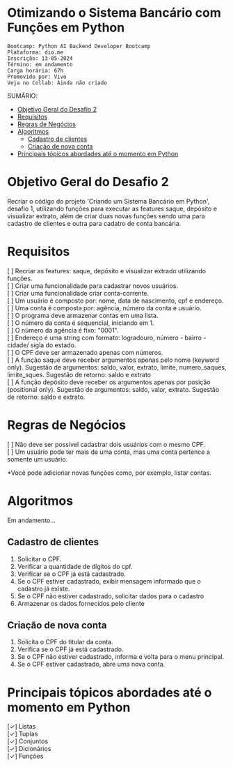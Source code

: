 <h1>Otimizando o Sistema Bancário com Funções em Python</h1>

```
Bootcamp: Python AI Backend Developer Bootcamp
Plataforma: dio.me
Inscrição: 13-05-2024
Término: em andamento
Carga horária: 67h
Promovido por: Vivo
Veja no Collab: Ainda não criado
```

SUMÁRIO:
- [Objetivo Geral do Desafio 2](#objetivo-geral-do-desafio-2)
- [Requisitos](#requisitos)
- [Regras de Negócios](#regras-de-negócios)
- [Algoritmos](#algoritmos)
  - [Cadastro de clientes](#cadastro-de-clientes)
  - [Criação de nova conta](#criação-de-nova-conta)
- [Principais tópicos abordades até o momento em Python](#principais-tópicos-abordades-até-o-momento-em-python)


# Objetivo Geral do Desafio 2
Recriar o código do projeto 'Criando um Sistema Bancário em Python', desafio 1, utilizando funções para executar as features saque, depósito e visualizar extrato, além de criar duas novas funções sendo uma para cadastro de clientes e outra para cadatro de conta bancária. <br />

# Requisitos
[ ] Recriar as features: saque, depósito e visualizar extrado utilizando funções. <br />
[ ] Criar uma funcionalidade para cadastrar novos usuários. <br />
[ ] Criar uma funcionalidade criar conta-corrente. <br />
[ ] Um usuário é composto por: nome, data de nascimento, cpf e endereço. <br />
[ ] Uma conta é composta por: agência, número da conta e usuário. <br />
[ ] O programa deve armazenar contas em uma lista. <br />
[ ] O número da conta é sequencial, iniciando em 1. <br />
[ ] O número da agência é fixo: "0001". <br />
[ ] Endereço é uma string com formato: logradouro, número - bairro - cidade/ sigla do estado. <br />
[ ] O CPF deve ser armazenado apenas com números. <br />
[ ] A função saque deve receber argumentos apenas pelo nome (keyword only). Sugestão de argumentos: saldo, valor, extrato, limite, numero_saques, limite_sques. Sugestão de retorno: saldo e extrato <br />
[ ] A função depósito deve receber os argumentos apenas por posição (positional only). Sugestão de argumentos:  saldo, valor, extrato. Sugestão de retorno: saldo e extrato. <br />


# Regras de Negócios
[ ] Não deve ser possível cadastrar dois usuários com o mesmo CPF.<br />
[ ] Um usuário pode ter mais de uma conta, mas uma conta pertence a somente um usuário.<br />

*Você pode adicionar novas funções como, por exemplo, listar contas.

# Algoritmos

Em andamento...

## Cadastro de clientes
1. Solicitar o CPF.
2. Verificar a quantidade de dígitos do cpf.
3. Verificar se o CPF já está cadastrado.
4. Se o CPF estiver cadastrado, exibir mensagem informado que o cadastro já existe.
5. Se o CPF não estiver cadastrado, solicitar dados para o cadastro
6. Armazenar os dados fornecidos pelo cliente

## Criação de nova conta
1. Solicita o CPF do titular da conta.
2. Verifica se o CPF já está cadastrado.
3. Se o CPF não estiver cadastrado, informa e volta para o menu principal.
4. Se o CPF estiver cadastrado, abre uma nova conta.

# Principais tópicos abordades até o momento em Python

[✓] Listas <br />
[✓] Tuplas <br />
[✓] Conjuntos <br />
[✓] Dicionários <br />
[✓] Funções  <br />


